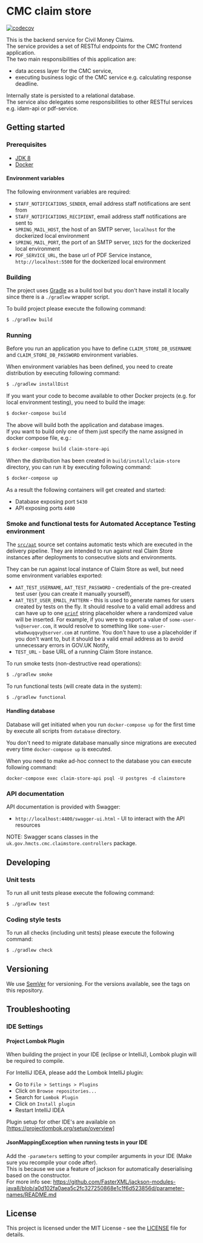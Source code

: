# CMC claim store

[![codecov](https://codecov.io/gh/hmcts/cmc-claim-store/branch/master/graph/badge.svg)](https://codecov.io/gh/hmcts/cmc-claim-store)

This is the backend service for Civil Money Claims.  
The service provides a set of RESTful endpoints for the CMC frontend application.  
The two main responsibilities of this application are:
 - data access layer for the CMC service,
 - executing business logic of the CMC service e.g. calculating response deadline. 

Internally state is persisted to a relational database.  
The service also delegates some responsibilities to other RESTful services e.g. idam-api or pdf-service.

## Getting started

### Prerequisites

- [JDK 8](https://www.oracle.com/java)
- [Docker](https://www.docker.com)

#### Environment variables

The following environment variables are required:

- `STAFF_NOTIFICATIONS_SENDER`, email address staff notifications are sent from
- `STAFF_NOTIFICATIONS_RECIPIENT`, email address staff notifications are sent to
- `SPRING_MAIL_HOST`, the host of an SMTP server, `localhost` for the dockerized local environment 
- `SPRING_MAIL_PORT`, the port of an SMTP server, `1025` for the dockerized local environment
- `PDF_SERVICE_URL`, the base url of PDF Service instance, `http://localhost:5500` for the dockerized local environment

### Building

The project uses [Gradle](https://gradle.org) as a build tool but you don't have install it locally since there is a
`./gradlew` wrapper script.  

To build project please execute the following command:

```bash
$ ./gradlew build
```

### Running

Before you run an application you have to define `CLAIM_STORE_DB_USERNAME` and `CLAIM_STORE_DB_PASSWORD` environment variables.

When environment variables has been defined, you need to create distribution by executing following command:

```bash
$ ./gradlew installDist
```

If you want your code to become available to other Docker projects (e.g. for local environment testing), you need to build the image:

```bash
$ docker-compose build
```

The above will build both the application and database images.  
If you want to build only one of them just specify the name assigned in docker compose file, e.g.:

```bash
$ docker-compose build claim-store-api
```

When the distribution has been created in `build/install/claim-store` directory, 
you can run it by executing following command:

```bash
$ docker-compose up
```

As a result the following containers will get created and started:

 - Database exposing port `5430`
 - API exposing ports `4400`
 
### Smoke and functional tests for Automated Acceptance Testing environment

The [`src/aat`](src/aat) source set contains automatic tests which are executed in the delivery pipeline. They are intended to run against real Claim Store instances after deployments to consecutive slots and environments.

They can be run against local instance of Claim Store as well, but need some environment variables exported:

- `AAT_TEST_USERNAME`, `AAT_TEST_PASSWORD` - credentials of the pre-created test user (you can create it manually yourself),
- `AAT_TEST_USER_EMAIL_PATTERN` - this is used to generate names for users created by tests on the fly. It should resolve to a valid email address and can have up to one [`prinf`](https://en.wikipedia.org/wiki/Printf_format_string) string placeholder where a randomized value will be inserted. For example, if you were to export a value of `some-user-%s@server.com`, it would resolve to something like `some-user-w8a0wuqqvy@server.com` at runtime. You don't have to use a placeholder if you don't want to, but it should be a valid email address as to avoid unnecessary errors in GOV.UK Notify,
- `TEST_URL` - base URL of a running Claim Store instance.

To run smoke tests (non-destructive read operations):

```bash
$ ./gradlew smoke
```

To run functional tests (will create data in the system):

```bash
$ ./gradlew functional
```

#### Handling database

Database will get initiated when you run `docker-compose up` for the first time by execute all scripts from `database` directory.

You don't need to migrate database manually since migrations are executed every time `docker-compose up` is executed.

When you need to make ad-hoc connect to the database you can execute following command:

```
docker-compose exec claim-store-api psql -U postgres -d claimstore
```

### API documentation

API documentation is provided with Swagger:
 - `http://localhost:4400/swagger-ui.html` - UI to interact with the API resources

NOTE: Swagger scans classes in the `uk.gov.hmcts.cmc.claimstore.controllers` package.

## Developing

### Unit tests

To run all unit tests please execute the following command:

```bash
$ ./gradlew test
```

### Coding style tests

To run all checks (including unit tests) please execute the following command:

```bash
$ ./gradlew check
```

## Versioning

We use [SemVer](http://semver.org/) for versioning.
For the versions available, see the tags on this repository.

## Troubleshooting

### IDE Settings

#### Project Lombok Plugin
When building the project in your IDE (eclipse or IntelliJ), Lombok plugin will be required to compile. 

For IntelliJ IDEA, please add the Lombok IntelliJ plugin:
* Go to `File > Settings > Plugins`
* Click on `Browse repositories...`
* Search for `Lombok Plugin`
* Click on `Install plugin`
* Restart IntelliJ IDEA

Plugin setup for other IDE's are available on [https://projectlombok.org/setup/overview]

#### JsonMappingException when running tests in your IDE
Add the `-parameters` setting to your compiler arguments in your IDE (Make sure you recompile your code after).  
This is because we use a feature of jackson for automatically deserialising based on the constructor.  
For more info see: https://github.com/FasterXML/jackson-modules-java8/blob/a0d102fa0aea5c2fc327250868e1c1f6d523856d/parameter-names/README.md

## License

This project is licensed under the MIT License - see the [LICENSE](LICENSE.md) file for details.
